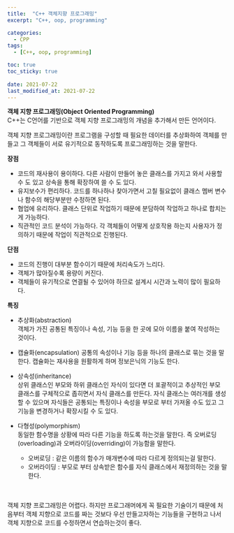 ```yaml
---
title:  "C++ 객체지향 프로그래밍"
excerpt: "C++, oop, programming"

categories:
  - CPP
tags:
  - [C++, oop, programming]

toc: true
toc_sticky: true
 
date: 2021-07-22
last_modified_at: 2021-07-22
---  
```


**객체 지향 프로그래밍(Object Oriented Programming)**  
C++는 C언어를 기반으로 객체 지향 프로그래밍의 개념을 추가해서 만든 언어이다.  

객체 지향 프로그래밍이란 프로그램을 구성할 때 필요한 데이터를 추상화하여 객체를 만들고 그 객체들이 서로 유기적으로 동작하도록 프로그래밍하는 것을 말한다.  


**장점**  
  * 코드의 재사용이 용이하다. 다른 사람이 만들어 놓은 클래스를 가지고 와서 사용할 수 도 있고 상속을 통해 확장하여 쓸 수 도 있다.  
  * 유지보수가 편리하다. 코드를 하나하나 찾아가면서 고칠 필요없이 클래스 멤버 변수나 함수의 해당부분만 수정하면 된다.
  * 협업에 유리하다. 클래스 단위로 작업하기 때문에 분담하여 작업하고 하나로 합치는게 가능하다.  
  * 직관적인 코드 분석이 가능하다. 각 객체들이 어떻게 상호작용 하는지 사용자가 정의하기 때문에 작업이 직관적으로 진행된다. 

**단점**
  * 코드의 진행이 대부분 함수이기 때문에 처리속도가 느리다.
  * 객체가 많아질수록 용량이 커진다.  
  * 객체들이 유기적으로 연결될 수 있어야 하므로 설계시 시간과 노력이 많이 필요하다.

**특징**  
  * 추상화(abstraction)  
    객체가 가진 공통된 특징이나 속성, 기능 등을 한 곳에 모아 이름을 붙여 작성하는 것이다. 
  
  * 캡슐화(encapsulation)
    공통의 속성이나 기능 등을 하나의 클래스로 묶는 것을 말한다. 캡슐화는 재사용을 원활하게 하며 정보은닉의 기능도 한다.

  * 상속성(inheritance)  
    상위 클래스인 부모와 하위 클래스인 자식이 있다면 더 포괄적이고 추상적인 부모 클래스를 구체적으로 좁히면서 자식 클래스를 만든다. 자식 클래스는 여러개를 생성할 수 있으며 자식들은 공통되는 특징이나 속성을 부모로 부터 가져올 수도 있고 그 기능을 변경하거나 확장시킬 수 도 있다.  
  
  * 다형성(polymorphism)  
    동일한 함수명을 상황에 따라 다른 기능을 하도록 하는것을 말한다. 즉 오버로딩(overloading)과 오버라이딩(overriding)이 가능함을 말한다.  
    * 오버로딩 : 같은 이름의 함수가 매개변수에 따라 다르게 정의되는걸 말한다.
    * 오버라이딩 : 부모로 부터 상속받은 함수를 자식 클래스에서 재정의하는 것을 말한다.


<br/><br/>
객체 지향 프로그래밍은 어렵다. 하지만 프로그래머에게 꼭 필요한 기술이기 때문에 처음부터 객체 지향으로 코드를 짜는 것보다 우선 만들고자하는 기능들을 구현하고 나서 객체 지향으로 코드를 수정하면서 연습하는것이 좋다.
